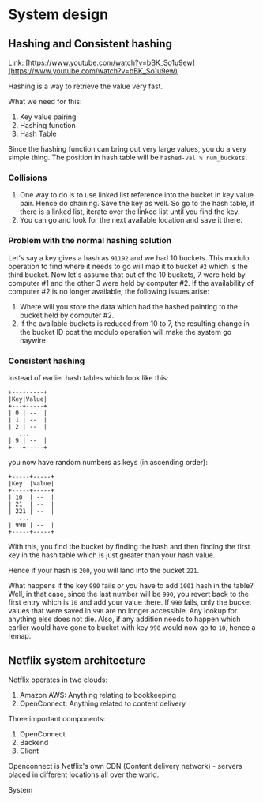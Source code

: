 # System design

## Hashing and Consistent hashing
Link: [https://www.youtube.com/watch?v=bBK_So1u9ew](https://www.youtube.com/watch?v=bBK_So1u9ew)

Hashing is a way to retrieve the value very fast.

What we need for this:
1. Key value pairing
2. Hashing function
3. Hash Table

Since the hashing function can bring out very large values, you do a very simple thing.
The position in hash table will be `hashed-val % num_buckets`.

### Collisions
1. One way to do is to use linked list reference into the bucket in key value pair. Hence do chaining. Save the key as well. So go to the hash table, if there is a linked list, iterate over the linked list until you find the key.
2. You can go and look for the next available location and save it there.

### Problem with the normal hashing solution
Let's say a key gives a hash as `91192` and we had 10 buckets. This mudulo operation to find where it needs to go will map it to bucket `#2` which is the third bucket.
Now let's assume that out of the 10  buckets, 7 were held by computer #1 and the other 3 were held by computer #2. If the availability of computer #2 is no longer available, the following issues arise:
1. Where will you store the data which had the hashed pointing to the bucket held by computer #2.
2. If the available buckets is reduced from 10 to 7, the resulting change in the bucket ID post the modulo operation will make the system go haywire

### Consistent hashing
Instead of earlier hash tables which look like this:
```
+---+-----+
|Key|Value|
+---+-----+
| 0 | --  |
| 1 | --  |
| 2 | --  |
   ...
| 9 | --  |
+---+-----+
```
you now have random numbers as keys (in ascending order):

```
+-----+-----+
|Key  |Value|
+-----+-----+
| 10  | --  |
| 21  | --  |
| 221 | --  |
   ...
| 990 | --  |
+-----+-----+
```
With this, you find the bucket by finding the hash and then finding the first key in the hash table which is just greater than your hash value.

Hence if your hash is `200`, you will land into the bucket `221`.

What happens if the key `990` fails or you have to add `1001` hash in the table? 
Well, in that case, since the last number will be `990`, you revert back to the first entry which is `10` and add your value there.
If `990` fails, only the bucket values that were saved in `990` are no longer accessible. Any lookup for anything else does not die. Also, if any addition needs to happen which earlier would have gone to bucket with key `990` would now go to `10`, hence a remap.

## Netflix system architecture
Netflix operates in two clouds:
1. Amazon AWS: Anything relating to bookkeeping
2. OpenConnect: Anything related to content delivery

Three important components:
1. OpenConnect 
2. Backend
3. Client

Openconnect is Netflix's own CDN (Content delivery network) - servers placed in different locations all over the world.

System

